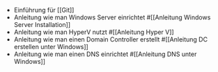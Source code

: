 - Einführung für [[Git]]
- Anleitung wie man Windows Server einrichtet #[[Anleitung Windows Server Installation]]
- Anleitung wie man HyperV nutzt #[[Anleitung Hyper V]]
- Anleitung wie man einen Domain Controller erstellt #[[Anleitung DC erstellen unter Windows]]
- Anleitung wie man einen DNS einrichtet #[[Anleitung DNS unter Windows]]